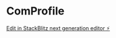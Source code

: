 # ComProfile

[Edit in StackBlitz next generation editor ⚡️](https://stackblitz.com/~/github.com/Syhxmii/ComProfile)
